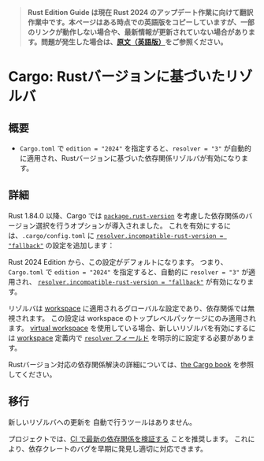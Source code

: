 > **Rust Edition Guide は現在 Rust 2024 のアップデート作業に向けて翻訳作業中です。本ページはある時点での英語版をコピーしていますが、一部のリンクが動作しない場合や、最新情報が更新されていない場合があります。問題が発生した場合は、[原文（英語版）](https://doc.rust-lang.org/nightly/edition-guide/introduction.html)をご参照ください。**

<!-- 
# Cargo: Rust-version aware resolver 
-->

# Cargo: Rustバージョンに基づいたリゾルバ

<!-- 
## Summary 
-->

## 概要

<!-- - `edition = "2024"` implies `resolver = "3"` in `Cargo.toml` which enables a Rust-version aware dependency resolver. -->

- `Cargo.toml` で `edition = "2024"` を指定すると、`resolver = "3"` が自動的に適用され、Rustバージョンに基づいた依存関係リゾルバが有効になります。

<!-- 
## Details 
-->

## 詳細

<!-- 
Since Rust 1.84.0, Cargo has opt-in support for compatibility with
[`package.rust-version`] to be considered when selecting dependency versions
by setting [`resolver.incompatible-rust-version = "fallback"`] in `.cargo/config.toml`. 
-->

Rust 1.84.0 以降、Cargo では [`package.rust-version`] を考慮した依存関係のバージョン選択を行うオプションが導入されました。
これを有効にするには、`.cargo/config.toml` に [`resolver.incompatible-rust-version = "fallback"`] の設定を追加します：

<!-- 
Starting in Rust 2024, this will be the default.
That is, writing `edition = "2024"` in `Cargo.toml` will imply `resolver = "3"`
which will imply [`resolver.incompatible-rust-version = "fallback"`]. 
-->

Rust 2024 Edition から、この設定がデフォルトになります。
つまり、`Cargo.toml` で `edition = "2024"` を指定すると、自動的に `resolver = "3"` が適用され、 [`resolver.incompatible-rust-version = "fallback"`] が有効になります。

<!-- 
The resolver is a global setting for a [workspace], and the setting is ignored in dependencies.
The setting is only honored for the top-level package of the workspace.
If you are using a [virtual workspace], you will still need to explicitly set the [`resolver` field]
in the `[workspace]` definition if you want to opt-in to the new resolver. 
-->

リゾルバは [workspace] に適用されるグローバルな設定であり、依存関係では無視されます。
この設定は workspace のトップレベルパッケージにのみ適用されます。
[virtual workspace] を使用している場合、新しいリゾルバを有効にするには [workspace] 定義内で [`resolver` フィールド] を明示的に設定する必要があります。

<!-- 
For more details on how Rust-version aware dependency resolution works, see [the Cargo book](../../cargo/reference/resolver.html#rust-version). 
-->

Rustバージョン対応の依存関係解決の詳細については、[the Cargo book](https://doc.rust-lang.org/cargo/reference/resolver.html#rust-version) を参照してください。

[`package.rust-version`]: https://doc.rust-lang.org/cargo/reference/rust-version.html
[`resolver.incompatible-rust-version = "fallback"`]: https://doc.rust-lang.org/cargo/reference/config.html#resolverincompatible-rust-versions
[workspace]: https://doc.rust-lang.org/cargo/reference/workspaces.html
[virtual workspace]: https://doc.rust-lang.org/cargo/reference/workspaces.html#virtual-workspace

<!-- 
[`resolver` field]: https://doc.rust-lang.org/cargo/reference/resolver.html#resolver-versions 
-->

[`resolver` フィールド]: https://doc.rust-lang.org/cargo/reference/resolver.html#resolver-versions 

<!-- 
## Migration 
-->

## 移行

<!-- 
There are no automated migration tools for updating for the new resolver. 
-->

新しいリゾルバへの更新を 自動で行うツールはありません。

<!-- 
We recommend projects
[verify against the latest dependencies in CI](../../cargo/guide/continuous-integration.html#verifying-latest-dependencies)
to catch bugs in dependencies as soon as possible. 
-->

プロジェクトでは、[CI で最新の依存関係を検証する](https://doc.rust-lang.org/cargo/guide/continuous-integration.html#verifying-latest-dependencies) ことを推奨します。
これにより、依存クレートのバグを早期に発見し適切に対応できます。


